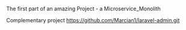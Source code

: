 The first part of an amazing Project - a Microservice_Monolith

Complementary project https://github.com/Marcian1/laravel-admin.git


